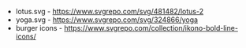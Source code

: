 - lotus.svg - https://www.svgrepo.com/svg/481482/lotus-2
- yoga.svg - https://www.svgrepo.com/svg/324866/yoga
- burger icons - https://www.svgrepo.com/collection/ikono-bold-line-icons/